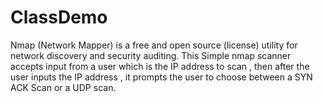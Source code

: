 # ClassDemo
Nmap (Network Mapper) is a free and open source (license) utility for network discovery and security auditing. This Simple nmap scanner accepts input from a user which is the IP address to scan , then after the user inputs the IP address , it prompts the user to choose between a SYN ACK Scan or a UDP scan.
